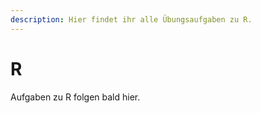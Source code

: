 ```yaml
---
description: Hier findet ihr alle Übungsaufgaben zu R.
---
```


# R

Aufgaben zu R folgen bald hier.
